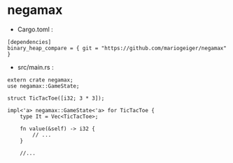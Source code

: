 # negamax

- Cargo.toml :
```
[dependencies]
binary_heap_compare = { git = "https://github.com/mariogeiger/negamax" }
```

- src/main.rs :
```
extern crate negamax;
use negamax::GameState;

struct TicTacToe([i32; 3 * 3]);

impl<'a> negamax::GameState<'a> for TicTacToe {
    type It = Vec<TicTacToe>;

    fn value(&self) -> i32 {
        // ...
    }

    //...
```